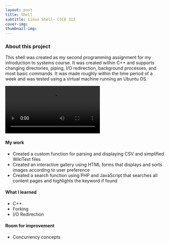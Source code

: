 ```yaml
---
layout: post
title: Shell
subtitle: Linux Shell- CSCE 313
cover-img: 
thumbnail-img: 
---
```



### About this project

This shell was created as my second programming assignment for my introduction to systems course. It was created within
C++ and supports changing directories, piping, I/O redirection, background processes, and most basic commands. It was made
roughly within the time period of a week and was tested using a virtual machine running an Ubuntu OS.

![Demo of different commands in the custom shell](/assets/video/shell_demo.mp4)

#### My work

* Created a custom function for parsing and displaying CSV and simplified WikiText files
* Created an interactive gallery using HTML forms that displays and sorts images according to user preference
* Created a search function using PHP and JavaScript that searches all content pages and highlights the keyword if found

#### What I learned

* C++
* Forking
* I/O Redirection

#### Room for improvement

* Concurrency concepts